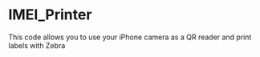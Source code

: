 # IMEI_Printer
This code allows you to use your iPhone camera as a QR reader and print labels with Zebra
